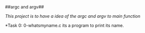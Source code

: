 ##argc and argv##

*This project is to have a idea of the argc and argv to main function*

*Task 0: 0-whatsmyname.c its a program to print its name.